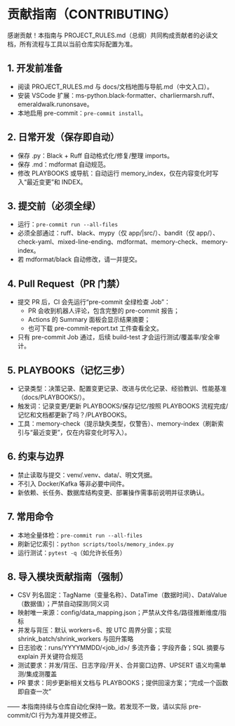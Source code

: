 # 贡献指南（CONTRIBUTING）

感谢贡献！本指南与 PROJECT_RULES.md（总纲）共同构成贡献者的必读文档，所有流程与工具以当前仓库实际配置为准。

## 1. 开发前准备

- 阅读 PROJECT_RULES.md 与 docs/文档地图与导航.md（中文入口）。
- 安装 VSCode 扩展：ms-python.black-formatter、charliermarsh.ruff、emeraldwalk.runonsave。
- 本地启用 pre-commit：`pre-commit install`。

## 2. 日常开发（保存即自动）

- 保存 .py：Black + Ruff 自动格式化/修复/整理 imports。
- 保存 .md：mdformat 自动规范。
- 修改 PLAYBOOKS 或导航：自动运行 memory_index，仅在内容变化时写入“最近变更”和 INDEX。

## 3. 提交前（必须全绿）

- 运行：`pre-commit run --all-files`
- 必须全部通过：ruff、black、mypy（仅 app/|src/）、bandit（仅 app/）、check-yaml、mixed-line-ending、mdformat、memory-check、memory-index。
- 若 mdformat/black 自动修改，请一并提交。

## 4. Pull Request（PR 门禁）

- 提交 PR 后，CI 会先运行“pre-commit 全绿检查 Job”：
  - PR 会收到机器人评论，包含完整的 pre-commit 报告；
  - Actions 的 Summary 面板会显示结果摘要；
  - 也可下载 pre-commit-report.txt 工件查看全文。
- 只有 pre-commit Job 通过，后续 build-test 才会运行测试/覆盖率/安全审计。

## 5. PLAYBOOKS（记忆三步）

- 记录类型：决策记录、配置变更记录、改进与优化记录、经验教训、性能基准（docs/PLAYBOOKS/）。
- 触发词：记录变更/更新 PLAYBOOKS/保存记忆/按照 PLAYBOOKS 流程完成/记忆和文档都更新了吗？/PLAYBOOKS。
- 工具：memory-check（提示缺失类型，仅警告）、memory-index（刷新索引与“最近变更”，仅在内容变化时写入）。

## 6. 约束与边界

- 禁止读取与提交：venv/.venv、data/、明文凭据。
- 不引入 Docker/Kafka 等非必要中间件。
- 新依赖、长任务、数据库结构变更、部署操作需事前说明并征求确认。

## 7. 常用命令

- 本地全量体检：`pre-commit run --all-files`
- 刷新记忆索引：`python scripts/tools/memory_index.py`
- 运行测试：`pytest -q`（如允许长任务）

## 8. 导入模块贡献指南（强制）

- CSV 列名固定：TagName（变量名称）、DataTime（数据时间）、DataValue（数据值）；严禁自动探测/同义词
- 映射唯一来源：config/data_mapping.json；严禁从文件名/路径推断维度/指标
- 并发与背压：默认 workers=6、按 UTC 周界分窗；实现 shrink_batch/shrink_workers 与回升策略
- 日志验收：runs/YYYYMMDD/\<job_id>/ 多流齐备；字段齐备；SQL 摘要与 explain 开关键符合规范
- 测试要求：并发/背压、日志字段/开关、合并窗口边界、UPSERT 语义均需单测/集成测覆盖
- PR 要求：同步更新相关文档与 PLAYBOOKS；提供回滚方案；“完成一个函数即自查一次”

—— 本指南持续与仓库自动化保持一致。若发现不一致，请以实际 pre-commit/CI 行为为准并提交修正。
